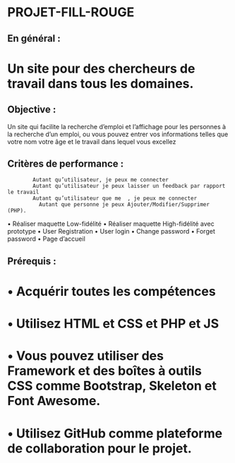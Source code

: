 # PROJET-FILL-ROUGE


 ## En général :
 # Un site pour des chercheurs de travail dans tous les domaines. 
 ## Objective :
Un site qui facilite la recherche d’emploi et l’affichage  pour les personnes à la recherche d’un emploi, ou vous pouvez entrer vos informations telles que votre nom votre âge et le travail dans lequel vous excellez
 ## Critères de performance :
            Autant qu’utilisateur, je peux me connecter
            Autant qu’utilisateur je peux laisser un feedback par rapport le travail
            Autant qu’utilisateur que me  , je peux me connecter 
              Autant que personne je peux Ajouter/Modifier/Supprimer (PHP).
  •	Réaliser maquette Low-fidélité
  •	Réaliser maquette High-fidélité avec prototype
  •	User Registration 
  •	User login 
  •	Change password
  •	Forget password
  •	Page d’accueil

 ## Prérequis :

 # •	Acquérir toutes les compétences
 # •	Utilisez HTML et CSS et PHP et JS
 # •	Vous pouvez utiliser des Framework et des boîtes à outils CSS comme Bootstrap, Skeleton et Font Awesome.
 # •	Utilisez GitHub comme plateforme de collaboration pour le projet.

